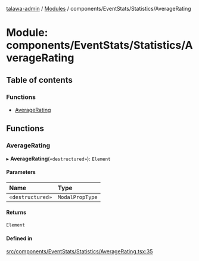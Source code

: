 [talawa-admin](../README.md) / [Modules](../modules.md) / components/EventStats/Statistics/AverageRating

# Module: components/EventStats/Statistics/AverageRating

## Table of contents

### Functions

- [AverageRating](components_EventStats_Statistics_AverageRating.md#averagerating)

## Functions

### AverageRating

▸ **AverageRating**(`«destructured»`): `Element`

#### Parameters

| Name | Type |
| :------ | :------ |
| `«destructured»` | `ModalPropType` |

#### Returns

`Element`

#### Defined in

[src/components/EventStats/Statistics/AverageRating.tsx:35](https://github.com/Sauradip07/talawa-admin/blob/22ca820/src/components/EventStats/Statistics/AverageRating.tsx#L35)
